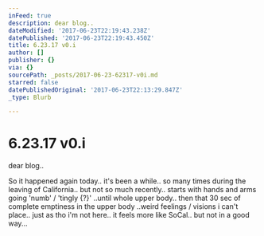 ```yaml
---
inFeed: true
description: dear blog..
dateModified: '2017-06-23T22:19:43.238Z'
datePublished: '2017-06-23T22:19:43.450Z'
title: 6.23.17 v0.i
author: []
publisher: {}
via: {}
sourcePath: _posts/2017-06-23-62317-v0i.md
starred: false
datePublishedOriginal: '2017-06-23T22:13:29.847Z'
_type: Blurb

---
```

# 6.23.17 v0.i

dear blog..

So it happened again today.. it's been a while.. so many times during the leaving of California.. but not so much recently.. starts with hands and arms going 'numb' / 'tingly {?}' ..until whole upper body.. then that 30 sec of complete emptiness in the upper body ..weird feelings / visions i can't place.. just as tho i'm not here.. it feels more like SoCal.. but not in a good way...